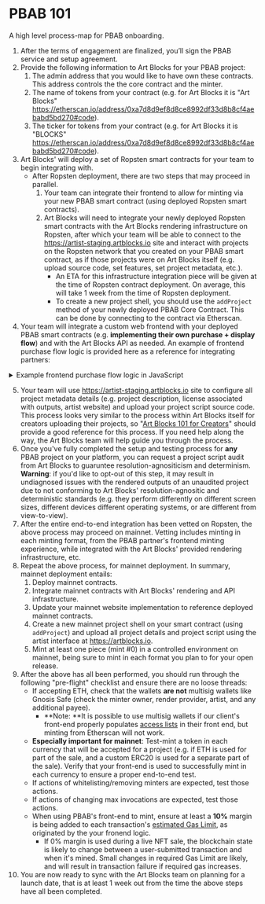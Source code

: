 # PBAB 101

A high level process-map for PBAB onboarding.

1. After the terms of engagement are finalized, you’ll sign the PBAB service and setup agreement. 
2. Provide the following information to Art Blocks for your PBAB project:
   1. The admin address that you would like to have own these contracts. This address controls the the core contract and the minter.
   2. The name of tokens from your contract (e.g. for Art Blocks it is "Art Blocks" https://etherscan.io/address/0xa7d8d9ef8d8ce8992df33d8b8cf4aebabd5bd270#code).
   3. The ticker for tokens from your contract (e.g. for Art Blocks it is "BLOCKS" https://etherscan.io/address/0xa7d8d9ef8d8ce8992df33d8b8cf4aebabd5bd270#code).
3. Art Blocks' will deploy a set of Ropsten smart contracts for your team to begin integrating with.
   * After Ropsten deployment, there are two steps that may proceed in parallel.
     1. Your team can integrate their frontend to allow for minting via your new PBAB smart contract (using deployed Ropsten smart contracts).
     2. Art Blocks will need to integrate your newly deployed Ropsten smart contracts with the Art Blocks rendering infrastructure on Ropsten, after which your team will be able to connect to the https://artist-staging.artblocks.io site and interact with projects on the Ropsten network that you created on your PBAB smart contract, as if those projects were on Art Blocks itself (e.g. upload source code, set features, set project metadata, etc.).
        * An ETA for this infrastructure integration piece will be given at the time of Ropsten contract deployment. On average, this will take 1 week from the time of Ropsten deployment.
        * To create a new project shell, you should use the `addProject` method of your newly deployed PBAB Core Contract. This can be done by connecting to the contract via Etherscan.
4.  Your team will integrate a custom web frontend with your deployed PBAB smart contracts (e.g. **implementing their own purchase + display flow**) and with the Art Blocks API as needed. An example of frontend purchase flow logic is provided here as a reference for integrating partners:

<details>
    <summary>Example frontend purchase flow logic in JavaScript</summary>
    <p>
    
       ```js
          /** CONNECTION **/
          // A Web3Provider wraps a standard Web3 provider, which is
          // what Metamask injects as window.ethereum into each page
          const provider = new ethers.providers.Web3Provider(window.ethereum)
          // Connect to Dapp. This should happen in response to a user interaction
          await provider.send("eth_requestAccounts", []);
          // A signer is required to make any write transactions
          const signer = provider.getSigner();
          const userAddress = await signer.getAddress()

          /** PRE PURCHASE **/
          // Check that the project is unpaused, active, and
          // has not yet reached its maxInvocations. Also get
          // price per token.
          const genArt = new ethers.Contract('<CORE CONTRACT ADDRESS>', GEN_ART_ABI, provider)
          const { paused } = await genArt.projectScriptInfo('<PROJECT ID>')
          const { invocations, maxInvocations, pricePerTokenInWei, active, currencyAddress } = await genArt.projectTokenInfo('<PROJECT ID>')
          if (Number(invocations) >= Number(maxInvocations) || paused || !active) {
            // Disable purchase
            return
          }

          /** PRE PURCHASE (ERC-20) **/
          const NULL_ADDRESS = '0x0000000000000000000000000000000000000000'
          const projectUsesErc20 = currencyAddress && currencyAddress !== NULL_ADDRESS
          if (projectUsesErc20) {
            // Set up ERC-20 contract
            const erc20 = new ethers.Contract('<ERC-20 CONTRACT ADDRESS>', ERC20_ABI, signer)

            // Check that the user has the required amount of ERC-20
            const balance = await erc20.balanceOf(userAddress)
            if (balance.lt(pricePerTokenInWei)) {
              // Show insufficent funds error
              return
            }

            // Check allowance for minterAddress allowed by user
            const allowance = await erc20.allowance(
              userAddress,
              '<MINTER CONTRACT ADDRESS>'
            )

            // If the user has not yet allowed enough of their ERC-20 to be used
            // by the minter, have them approve enough.
            if (allowance.lt(pricePerTokenInWei)) {
              // Trigger user wallet dialogue. This should be done in response to user interaction.
              const approveTransaction = await erc20.approve('<MINTER CONTRACT ADDRESS>', pricePerTokenInWei)
              // Wait for approve transaction confirmation
              await approveTransaction.wait(1)
            }
          }

          /** PURCHASE **/
          // Set up minter contract connected to users wallet
          const minter = new ethers.Contract('<MINTER CONTRACT ADDRESS>', MINTER_ABI, signer);
          // Initiate purchase transaction (user must confirm through metamask).
          // If paying in ether, we must include a payable value otherwise payable value will be 0.
          const transaction = await minter.purchase('<PROJECT ID>', { value: projectUsesErc20 ? '0' : pricePerTokenInWei})
          // Wait for the transaction to be confirmed. The number passed to the wait function specifies the
          // number of block confirmations to wait for.  You may want to wait longer than a single
          // block to prevent showing the wrong output in case of a chain reorg. The Art Blocks site
          // waits for 3 block confirmations.
          const receipt = await transaction.wait(3)
          // Iterate through events to find mint event
          const mintEvent = (receipt.events || []).find(
            (receiptEvent) => {
              const event = genArt.interface.getEvent(
                receiptEvent.topics[0]
              )
              return event && event.name === 'Mint'
            }
          )

          // Decode the mint event
          const mintEventDecoded = genArt.interface.decodeEventLog(
            'Mint',
            mintEvent.data,
            mintEvent.topics
          )
          // Token ID as BigNumber object
          const tokenIdBigNum = mintEventDecoded['_tokenId']
          // Token ID as string
          const tokenId = tokenIdBigNum.toString()
          // Use the token id to display the newly minted token with the iframe'd generator
      ```
    </p>
</details>
   
5. Your team will use https://artist-staging.artblocks.io site to configure all project metadata details (e.g. project description, license associated with outputs,  artist website) and upload your project script source code. This process looks very similar to the process within Art Blocks itself for creators uploading their projects, so "[Art Blocks 101 for Creators](../../creator-onboarding/readme/readme.md#documentation)" should provide a good reference for this process. If you need help along the way, the Art Blocks team will help guide you through the process.
6. Once you've fully completed the setup and testing process for **any** PBAB project on your platform, you can request a project script audit from Art Blocks to guaruntee resolution-agnositicism and determinism. **Warning**: if you'd like to opt-out of this step, it may result in undiagnosed issues with the rendered outputs of an unaudited project due to not conforming to Art Blocks' resolution-agnositic and deterministic standards (e.g. they perform differently on different screen sizes, different devices different operating systems, or are different from view-to-view).
7. After the entire end-to-end integration has been vetted on Ropsten, the above process may proceed on mainnet. Vetting includes minting in each minting format, from the PBAB partner's frontend minting experience, while integrated with the Art Blocks' provided rendering infrastructure, etc.
8. Repeat the above process, for mainnet deployment. In summary, mainnet deployment entails:
   1. Deploy mainnet contracts.
   2. Integrate mainnet contracts with Art Blocks' rendering and API infrastructure.
   3. Update your mainnet website implementation to reference deployed mainnet contracts.
   4. Create a new mainnet project shell on your smart contract (using `addProject`) and upload all project details and project script using the artist interface at https://artblocks.io.
   5. Mint at least one piece (mint #0) in a controlled environment on mainnet, being sure to mint in each format you plan to for your open release.
9. After the above has all been performed, you should run through the following "pre-flight" checklist and ensure there are no loose threads:
   * If accepting ETH, check that the wallets **are not** multisig wallets like Gnosis Safe (check the minter owner, render provider, artist, and any additional payee).
     * **Note: **It is possible to use multisig wallets if our client's front-end properly populates [access lists](https://docs.ethers.io/v5/api/providers/types/#providers-AccessList) in their front end, but minting from Etherscan will not work.
   * **Especially important for mainnet**: Test-mint a token in each currency that will be accepted for a project (e.g. if ETH is used for part of the sale, and a custom ERC20 is used for a separate part of the sale). Verify that your front-end is used to successfully mint in each currency to ensure a proper end-to-end test.
   * If actions of whitelisting/removing minters are expected, test those actions.
   * If actions of changing max invocations are expected, test those actions.
   * When using PBAB's front-end to mint, ensure at least a **10%** margin is being added to each transaction's [estimated Gas Limit](https://docs.ethers.io/v5/api/providers/provider/#Provider-estimateGas), as originated by the your fronend logic.
     * If 0% margin is used during a live NFT sale, the blockchain state is likely to change between a user-submitted transaction and when it's mined. Small changes in required Gas Limit are likely, and will result in transaction failure if required gas increases.
10. You are now ready to sync with the Art Blocks team on planning for a launch date, that is at least 1 week out from the time the above steps have all been completed.
